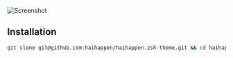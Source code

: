 ![Screenshot](http://f.cl.ly/items/1q0z02141I1S2H0A1G2M/haihappen.zsh-theme.png)

## Installation

```sh
git clone git@github.com:haihappen/haihappen.zsh-theme.git && cd haihappen.zsh-theme && rake
```
